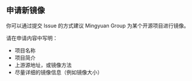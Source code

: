 ## 申请新镜像

你可以通过提交 Issue 的方式建议 Mingyuan Group 为某个开源项目进行镜像。

请在申请内容中写明：

- 项目名称
- 项目简介
- 上游源地址，或镜像方法
- 尽量详细的镜像信息（例如镜像大小）
